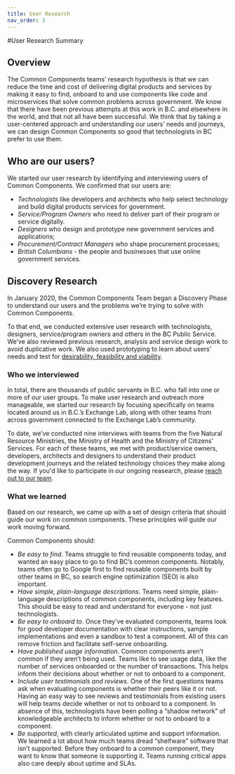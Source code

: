 ```yaml
---
title: User Research
nav_order: 3
---
```


#User Research Summary

## Overview

The Common Components teams’ research hypothesis is that we can reduce the time and cost of delivering digital products and services by making it easy to find, onboard to and use components like code and microservices that solve common problems across government. We know that there have been previous attempts at this work in B.C. and elsewhere in the world, and that not all have been successful. We think that by taking a user-centered approach and understanding our users’ needs and journeys, we can design Common Components so good that technologists in BC prefer to use them.

## Who are our users?

We started our user research by identifying and interviewing users of Common Components. We confirmed that our users are:
- *Technologists* like developers and architects who help select technology and build digital products services for government.
- *Service/Program Owners* who need to deliver part of their program or service digitally.
- *Designers* who design and prototype new government services and applications;
- *Procurement/Contract Managers* who shape procurement processes;
- *British Columbians* - the people and businesses that use online government services.

## Discovery Research

In January 2020, the Common Components Team began a Discovery Phase to understand our users and the problems we’re trying to solve with Common Components. 

To that end, we conducted extensive user research with technologists, designers, service/program owners and others in the BC Public Service. We’ve also reviewed previous research, analysis and service design work to avoid duplicative work. We also used prototyping to learn about users’ needs and test for [desirability, feasibility and viability](https://medium.com/code-for-canada/prototyping-in-the-public-service-d08ee695434a).

### Who we interviewed

In total, there are thousands of public servants in B.C. who fall into one or more of our user groups. To make user research and outreach more manageable, we started our research by focusing specifically on teams located around us in B.C.’s Exchange Lab, along with other teams from across government connected to the Exchange Lab’s community. 

To date, we’ve conducted nine interviews with teams from the five Natural Resource Ministries, the Ministry of Health and the Ministry of Citizens’ Services. For each of these teams, we met with product/service owners, developers, architects and designers to understand their product development journeys and the related technology choices they make along the way. If you'd like to participate in our ongoing reasearch, please [reach out to our team](mailto:jfournier@freshworks.io).

### What we learned

Based on our research, we came up with a set of design criteria that should guide our work on common components. These principles will guide our work moving forward.

Common Components should:

- *Be easy to find*. Teams struggle to find reusable components today, and wanted an easy place to go to find BC’s common components. Notably, teams often go to Google first to find reusable components built by other teams in BC, so search engine optimization (SEO) is also important.
- *Have simple, plain-language descriptions*. Teams need simple, plain-language descriptions of common components, including key features. This should be easy to read and understand for everyone - not just technologists.
- *Be easy to onboard to*. Once they’ve evaluated components, teams look for good developer documentation with clear instructions, sample implementations and even a sandbox to test a component. All of this can remove friction and facilitate self-serve onboarding.
- *Have published usage information*. Common components aren’t common if they aren’t being used. Teams like to see usage data, like the number of services onboarded or the number of transactions. This helps inform their decisions about whether or not to onboard to a component.
- *Include user testimonials and reviews*. One of the first questions teams ask when evaluating components is whether their peers like it or not. Having an easy way to see reviews and testimonials from existing users will help teams decide whether or not to onboard to a component. In absence of this, technologists have been polling a “shadow network” of knowledgeable architects to inform whether or not to onboard to a component.
- *Be supported*, with clearly articulated uptime and support information. We learned a lot about how much teams dread “shelfware” software that isn’t supported. Before they onboard to a common component, they want to know that someone is supporting it. Teams running critical apps also care deeply about uptime and SLAs.


